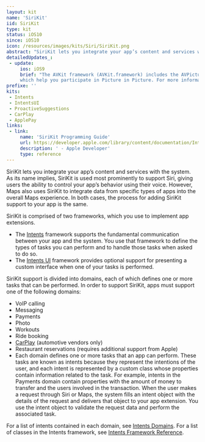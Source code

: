 ```yaml
---
layout: kit
name: 'SiriKit'
iid: SiriKit
type: kit
status: iOS10
since: iOS10
icon: /resources/images/kits/Siri/SiriKit.png
abstract: "SiriKit lets you integrate your app’s content and services with the system. As its name implies, SiriKit is used most prominently to support Siri, giving users the ability to control your app’s behavior using their voice. "
detailedUpdates_:
 - update:
     ios: iOS9
     brief: "The AVKit framework (AVKit.framework) includes the AVPictureInPictureController and AVPlayerViewController classes, 
     which help you participate in Picture in Picture. For more information about Picture in Picture, see 'Multitasking Enhancements for iPad'."
prefixe: ''
kits:
 - Intents
 - IntentsUI
 - ProactiveSuggestions
 - CarPlay
 - ApplePay
links:
 - link:
     name: 'SiriKit Programming Guide'
     url: https://developer.apple.com/library/content/documentation/Intents/Conceptual/SiriIntegrationGuide/index.html#//apple_ref/doc/uid/TP40016875
     description: ' - Apple Developer'
     type: reference
---
```


SiriKit lets you integrate your app’s content and services with the system. As its name implies, SiriKit is used most prominently to support Siri, 
giving users the ability to control your app’s behavior using their voice. However, Maps also uses SiriKit to integrate data from specific 
types of apps into the overall Maps experience. In both cases, the process for adding SiriKit support to your app is the same.

SiriKit is comprised of two frameworks, which you use to implement app extensions. 

* The [Intents](/Intents) framework supports the fundamental communication between your app and the system. You use that 
framework to define the types of tasks  you can perform and to handle those tasks when asked to do so. 
* The [Intents UI](/IntentsUI) framework provides optional support for presenting a custom interface when one of your tasks is performed.

SiriKit support is divided into domains, each of which defines one or more tasks that can be performed. In order to support SiriKit, 
apps must support one of the following domains:

- VoIP calling
- Messaging
- Payments
- Photo
- Workouts
- Ride booking
- [CarPlay](/CarPlay) (automotive vendors only)
- Restaurant reservations (requires additional support from Apple)
- Each domain defines one or more tasks that an app can perform. These tasks are known as intents because they represent the intentions of the user, and each intent is represented by a custom class whose properties contain information related to the task. For example, intents in the Payments domain contain properties with the amount of money to transfer and the users involved in the transaction. When the user makes a request through Siri or Maps, the system fills an intent object with the details of the request and delivers that object to your app extension. You use the intent object to validate the request data and perform the associated task.

For a list of intents contained in each domain, see [Intents Domains](https://developer.apple.com/library/content/documentation/Intents/Conceptual/SiriIntegrationGuide/SiriDomains.html#//apple_ref/doc/uid/TP40016875-CH9-SW2). 
For a list of classes in the Intents framework, see [Intents Framework Reference](https://developer.apple.com/reference/intents).
